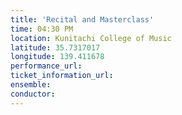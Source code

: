 ```yaml
---
title: 'Recital and Masterclass'
time: 04:30 PM
location: Kunitachi College of Music
latitude: 35.7317017
longitude: 139.411678
performance_url: 
ticket_information_url: 
ensemble: 
conductor: 
---
```


